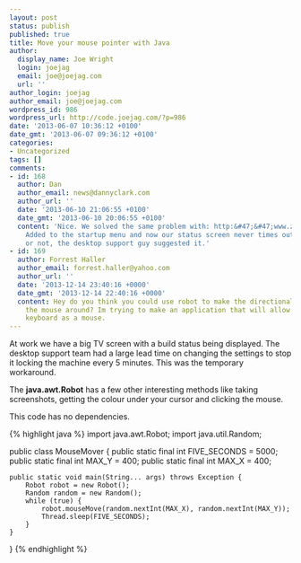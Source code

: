 ```yaml
---
layout: post
status: publish
published: true
title: Move your mouse pointer with Java
author:
  display_name: Joe Wright
  login: joejag
  email: joe@joejag.com
  url: ''
author_login: joejag
author_email: joe@joejag.com
wordpress_id: 986
wordpress_url: http://code.joejag.com/?p=986
date: '2013-06-07 10:36:12 +0100'
date_gmt: '2013-06-07 09:36:12 +0100'
categories:
- Uncategorized
tags: []
comments:
- id: 168
  author: Dan
  author_email: news@dannyclark.com
  author_url: ''
  date: '2013-06-10 21:06:55 +0100'
  date_gmt: '2013-06-10 20:06:55 +0100'
  content: 'Nice. We solved the same problem with: http:&#47;&#47;www.zhornsoftware.co.uk&#47;caffeine&#47;.
    Added to the startup menu and now our status screen never times out. Believe it
    or not, the desktop support guy suggested it.'
- id: 169
  author: Forrest Haller
  author_email: forrest.haller@yahoo.com
  author_url: ''
  date: '2013-12-14 23:40:16 +0000'
  date_gmt: '2013-12-14 22:40:16 +0000'
  content: Hey do you think you could use robot to make the directional keys move
    the mouse around? Im trying to make an application that will allow me to use my
    keyboard as a mouse.
---
```

<p>At work we have a big TV screen with a build status being displayed. The desktop support team had a large lead time on changing the settings to stop it locking the machine every 5 minutes. This was the temporary workaround.</p>
<p>The <strong>java.awt.Robot</strong> has a few other interesting methods like taking screenshots, getting the colour under your cursor and clicking the mouse. </p>
<p>This code has no dependencies.</p>

{% highlight java %}
import java.awt.Robot;
import java.util.Random;

public class MouseMover {
    public static final int FIVE_SECONDS = 5000;
    public static final int MAX_Y = 400;
    public static final int MAX_X = 400;
    
    public static void main(String... args) throws Exception {
        Robot robot = new Robot();
        Random random = new Random();
        while (true) {
            robot.mouseMove(random.nextInt(MAX_X), random.nextInt(MAX_Y));
            Thread.sleep(FIVE_SECONDS);
        }
    }
}
{% endhighlight %}
